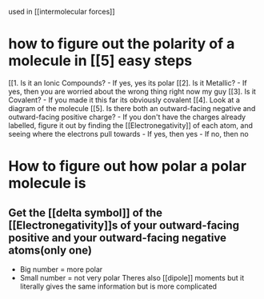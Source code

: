 used in [[intermolecular forces]]

# how to figure out the polarity of a molecule in [[5] easy steps
[[1. Is it an Ionic Compounds?
	- If yes, yes its polar
[[2]. Is it Metallic?
	- If yes, then you are worried about the wrong thing right now my guy
[[3]. Is it Covalent?
	- If you made it this far its obviously covalent
		[[4]. Look at a diagram of the molecule
			[[5].  Is there both an outward-facing negative and outward-facing positive charge?
			- If you don't have the charges already labelled, figure it out by finding the [[Electronegativity]] of each atom, and seeing where the electrons pull towards
				- If yes, then yes
				- If no, then no
# How to figure out how polar a polar molecule is
## Get the [[delta symbol]] of the [[Electronegativity]]s of your outward-facing positive and your outward-facing negative atoms(only one)
- Big number = more polar
- Small number = not very polar
Theres also [[dipole]] moments but it literally gives the same information but is more complicated